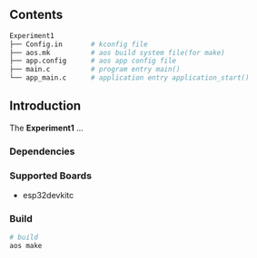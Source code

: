 ## Contents

```sh
Experiment1
├── Config.in       # kconfig file
├── aos.mk          # aos build system file(for make)
├── app.config      # aos app config file
├── main.c          # program entry main()
└── app_main.c      # application entry application_start()
```

## Introduction

The **Experiment1** ...

### Dependencies

### Supported Boards

- esp32devkitc

### Build

```sh
# build
aos make
```
